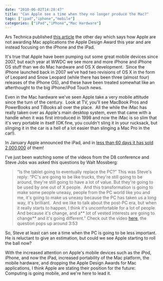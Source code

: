 ```yaml
---
date: "2010-06-02T14:28:47"
title: "Can Apple see a time when they no longer produce the Mac?"
tags: ["ipad","iphone","mobile"]
categories: ["iPad","iPhone","Mac Hardware"]
---
```


Ars Technica published [this article][1] the other day which says how Apple are not awarding Mac applications the Apple Design Award this year and are instead focusing on the iPhone and the iPad.

It's true that Apple have been pumping out some great mobile devices since 2007, but each year at WWDC we see more and more iPhone and iPhone OS stuff than we do Mac hardware and OS X development.  Since the iPhone launched back in 2007 we've had two revisions of OS X in the form of Leopard and Snow Leopard (while there has been three (almost four) releases of the iPhone OS), and these have been treated somewhat like an afterthought to the big iPhone/iPod Touch news.

Even in the Mac hardware we've seen Apple take a very mobile attitude since the turn of the century.  Look at TV, you'll see MacBook Pros and PowerBooks and TiBooks all over the place.  All the while the iMac has really taken over as Apple's main desktop system, even that came with a handle when it was first introduced in 1998 and now the iMac is so slim that it's very portable in itself (OK fine, you couldn't sling it in your rucksack, but slinging it in the car is a hell of a lot easier than slinging a Mac Pro in the car!).

In January Apple announced the iPad, and in [less than 60 days it has sold 2,000,000][2] of them!

I've just been watching some of the videos from the D8 conference and Steve Jobs was asked this questions by Walt Mossberg:
> “Is the tablet going to eventually replace the PC?”
This was Steve's reply:
> “PC's are going to be like trucks, they're still going to be around, they're still going to have a lot of value. But they're going to be used by one out of X people.  And this transformation is going to make some people uneasy, people from the PC world like you and me, it's going to make us uneasy because the PC has taken us a long way, it's brilliant.  And we like to talk about the post-PC era, but when it really starts to happen, I think it's uncomfortable for a lot of people.  And because it's change, and a** lot of vested interests are going to change** and it's going different.”
Check out the video [here][3], the question pops up around 3:53

So, Steve at least can see a time when the PC is going to be less important.  He is reluctant to give an estimation, but could we see Apple starting to roll the ball now?

With the increased attention on Apple's mobile devices such as the iPod, iPhone, and now the iPad, increased portability of the Mac platform, the mobile hardware, and dropping the Apple Design Awards for Mac applications, I think Apple are stating their position for the future: Computing is going mobile, and we're here to lead it.

  [1]: http://arstechnica.com/apple/news/2010/05/2010-ars-design-awards-nominations.ars?utm_source=rss&utm_medium=rss&utm_campaign=rss
  [2]: http://www.apple.com/pr/library/2010/05/31ipad.html?sr=hotnews.rss
  [3]: http://video.allthingsd.com/video/d8-steve-jobs-on-the-iphone-origin/3BBFA695-DC39-4834-9E39-7097C9CE1243
